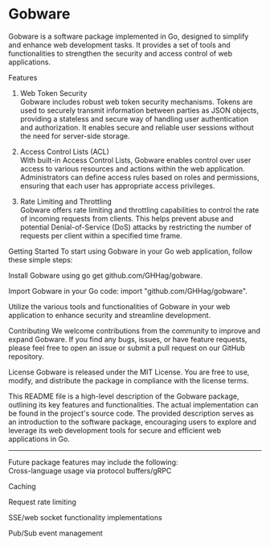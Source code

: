 # Gobware

Gobware is a software package implemented in Go, designed to simplify and enhance web development tasks. It provides a set of tools and functionalities to strengthen the security and access control of web applications.

Features
1. Web Token Security  
Gobware includes robust web token security mechanisms. Tokens are used to securely transmit information between parties as JSON objects, providing a stateless and secure way of handling user authentication and authorization. It enables secure and reliable user sessions without the need for server-side storage.

2. Access Control Lists (ACL)  
With built-in Access Control Lists, Gobware enables control over user access to various resources and actions within the web application. Administrators can define access rules based on roles and permissions, ensuring that each user has appropriate access privileges.

3. Rate Limiting and Throttling  
Gobware offers rate limiting and throttling capabilities to control the rate of incoming requests from clients. This helps prevent abuse and potential Denial-of-Service (DoS) attacks by restricting the number of requests per client within a specified time frame.

Getting Started
To start using Gobware in your Go web application, follow these simple steps:

Install Gobware using go get github.com/GHHag/gobware.

Import Gobware in your Go code: import "github.com/GHHag/gobware".

Utilize the various tools and functionalities of Gobware in your web application to enhance security and streamline development.

Contributing
We welcome contributions from the community to improve and expand Gobware. If you find any bugs, issues, or have feature requests, please feel free to open an issue or submit a pull request on our GitHub repository.

License
Gobware is released under the MIT License. You are free to use, modify, and distribute the package in compliance with the license terms.

This README file is a high-level description of the Gobware package, outlining its key features and functionalities. The actual implementation can be found in the project's source code. The provided description serves as an introduction to the software package, encouraging users to explore and leverage its web development tools for secure and efficient web applications in Go.

---

Future package features may include the following:  
Cross-language usage via protocol buffers/gRPC

Caching

Request rate limiting

SSE/web socket functionality implementations

Pub/Sub event management
